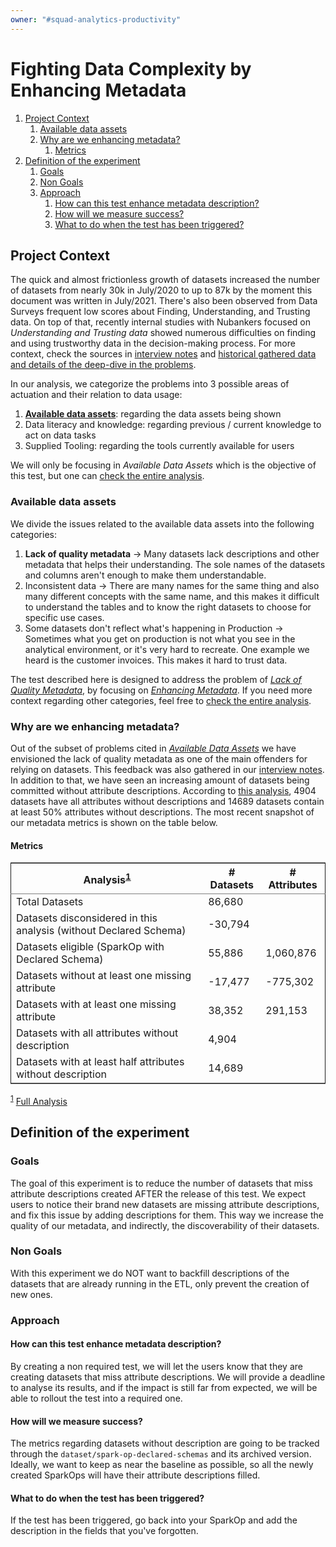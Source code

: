 ```yaml
---
owner: "#squad-analytics-productivity"
---
```


# Fighting Data Complexity by Enhancing Metadata

1. [Project Context](#project-context)
    1. [Available data assets](#available-data-assets)
    1. [Why are we enhancing metadata?](#why-are-we-enhancing-metadata)
        1. [Metrics](#metrics)
1. [Definition of the experiment](#definition-of-the-experiment)
    1. [Goals](#goals)
    1. [Non Goals](#non-goals)
    1. [Approach](#approach)
        1. [How can this test enhance metadata description?](#how-can-this-test-enhance-metadata-description)
        1. [How will we measure success?](#how-will-we-measure-success)
        1. [What to do when the test has been triggered?](#what-to-do-when-the-test-has-been-triggered)  
    
<a id="project-context"></a>
## Project Context

The quick and almost frictionless growth of datasets increased the number of datasets from nearly 30k in July/2020 to up to 87k by the moment this document was written in July/2021. There's also been observed from Data Surveys frequent low scores about Finding, Understanding, and Trusting data. On top of that, recently internal studies with Nubankers focused on *Understanding and Trusting data* showed numerous difficulties on finding and using trustworthy data in the decision-making process. For more context, check the sources in [interview notes](https://drive.google.com/drive/folders/170t3HpCmQqRsrZRqFaQdTPZyFgkSp1R6) and [historical gathered data and details of the deep-dive in the problems](https://docs.google.com/spreadsheets/d/1_zCOVzIfZOsppe-9Z_Q33IxZHr-GNciqNxzB0scv6oo/edit).

In our analysis, we categorize the problems into 3 possible areas of actuation and their relation to data usage:

1. [**Available data assets**](#available-data-assets): regarding the data assets being shown
1. Data literacy and knowledge: regarding previous / current knowledge to act on data tasks
1. Supplied Tooling: regarding the tools currently available for users

We will only be focusing in *Available Data Assets* which is the objective of this test, but one can [check the entire analysis](https://docs.google.com/document/d/1FeoUy9UdU-6r1LHPFnLFlCHYkTyW-SFdBCFGrgWtE8k).

<a id="available-data-assets"></a>
### Available data assets
We divide the issues related to the available data assets into the following categories:
1. **Lack of quality metadata** → Many datasets lack descriptions and other metadata that helps their understanding. The sole names of the datasets and columns aren't enough to make them understandable.
1. Inconsistent data → There are many names for the same thing and also many different concepts with the same name, and this makes it difficult to understand the tables and to know the right datasets to choose for specific use cases.
1. Some datasets don't reflect what's happening in Production → Sometimes what you get on production is not what you see in the analytical environment, or it's very hard to recreate. One example we heard is the customer invoices. This makes it hard to trust data.

The test described here is designed to address the problem of *[Lack of Quality Metadata](#why-are-we-enhancing-metadata)*, by focusing on *[Enhancing Metadata](#why-are-we-enhancing-metadata)*. If you need more context regarding other categories, feel free to [check the entire analysis](https://docs.google.com/document/d/1FeoUy9UdU-6r1LHPFnLFlCHYkTyW-SFdBCFGrgWtE8k).

<a id="why-are-we-enhancing-metadata"></a>
### Why are we enhancing metadata?

Out of the subset of problems cited in *[Available Data Assets](#available-data-assets)* we have envisioned the lack of quality metadata as one of the main offenders for relying on datasets. This feedback was also gathered in our [interview notes](https://drive.google.com/drive/folders/170t3HpCmQqRsrZRqFaQdTPZyFgkSp1R6). In addition to that, we have seen an increasing amount of datasets being committed without attribute descriptions. According to [this analysis](https://nubank.cloud.databricks.com/#notebook/12304115/command/12636295), 4904 datasets have all attributes without descriptions and 14689 datasets contain at least 50% attributes without descriptions. The most recent snapshot of our metadata metrics is shown on the table below.

<a id="metrics"></a>
#### Metrics

<table border="2" cellspacing="0" cellpadding="6" rules="groups" frame="hsides">


<colgroup>
<col  class="org-left" />
<col  class="org-left" />
<col  class="org-left" />
</colgroup>

<thead>
<tr>

<th scope="col" class="org-left">Analysis<sup><a id="fnr.1" class="footref" href="#fn.1">1</a></sup></th>
<th scope="col" class="org-left"># Datasets</th>
<th scope="col" class="org-left"># Attributes</th>
</tr>
</thead>

<tbody>
<tr>
<td class="org-left">Total Datasets</td>
<td class="org-left">86,680</td>
<td class="org-left"></td>

</tr>


<tr>
<td class="org-left">Datasets disconsidered in this analysis (without Declared Schema)</td>
<td class="org-left">-30,794</td>
<td class="org-left"></td>
</tr>


<tr>
<td class="org-left">Datasets eligible (SparkOp with Declared Schema)</td>
<td class="org-left">55,886</td>
<td class="org-left">1,060,876</td> 
</tr>


<tr>
<td class="org-left">Datasets without at least one missing attribute</td>
<td class="org-left">-17,477</td>
<td class="org-left">-775,302</td>
</tr>

<tr>
<td class="org-left">Datasets with at least one missing attribute</td>
<td class="org-left">38,352</td>
<td class="org-left">291,153</td>
</tr>
   
<tr>
<td class="org-left">Datasets with all attributes without description</td>
<td class="org-left">4,904</td>
<td class="org-left"></td>
</tr>

<tr>
<td class="org-left">Datasets with at least half attributes without description</td>
<td class="org-left">14,689</td>
<td class="org-left"></td>
</tr>

</tbody>
</table>
<sup><a id="fn.1" href="#fnr.1">1</a></sup> <a href="https://nubank.cloud.databricks.com/#notebook/12304115/">Full Analysis</a>

<a id="definition-of-the-experiment"></a>
## Definition of the experiment

<a id="goals"></a>
### Goals
The goal of this experiment is to reduce the number of datasets that miss attribute descriptions created AFTER the release of this test. We expect users to notice their brand new datasets are missing attribute descriptions, and fix this issue by adding descriptions for them. This way we increase the quality of our metadata, and indirectly, the discoverability of their datasets.

<a id="non-goals"></a>
### Non Goals
With this experiment we do NOT want to backfill descriptions of the datasets that are already running in the ETL, only prevent the creation of new ones.

<a id="approach"></a>
### Approach

<a id="how-can-this-test-enhance-metadata-description"></a>
#### How can this test enhance metadata description?
By creating a non required test, we will let the users know that they are creating datasets that miss attribute descriptions. We will provide a deadline to analyse its results, and if the impact is still far from expected, we will be able to rollout the test into a required one.

<a id="how-will-we-measure-success"></a>
#### How will we measure success?
The metrics regarding datasets without description are going to be tracked through the `dataset/spark-op-declared-schemas` and its archived version. Ideally, we want to keep as near the baseline as possible, so all the newly created SparkOps will have their attribute descriptions filled.

<a id="what-to-do-when-the-test-has-been-triggered"></a>
#### What to do when the test has been triggered?
If the test has been triggered, go back into your SparkOp and add the description in the fields that you've forgotten.
